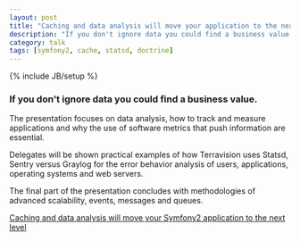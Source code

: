 ```yaml
---
layout: post
title: "Caching and data analysis will move your application to the next level"
description: "If you don't ignore data you could find a business value."
category: talk
tags: [symfony2, cache, statsd, doctrine]
---
```

{% include JB/setup %}

### If you don't ignore data you could find a business value.

The presentation focuses on data analysis, how to track and measure applications and why the use of software metrics that push information are essential.

Delegates will be shown practical examples of how Terravision uses Statsd, Sentry versus Graylog for the error behavior analysis of users, applications, operating systems and web servers.

The final part of the presentation concludes with methodologies of advanced scalability, events, messages and queues.

[Caching and data analysis will move your Symfony2 application to the next level](http://www.slideshare.net/liuggio/caching-and-data-analysis-will-move-your-symfony2-application-to-the-next-level)